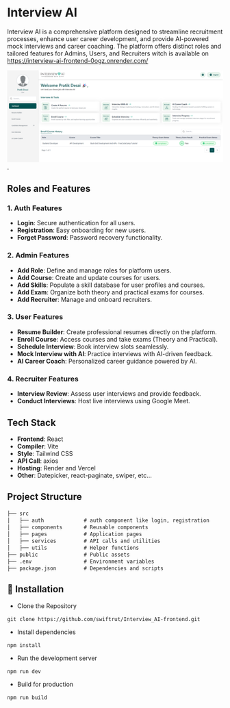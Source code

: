 # Interview AI

Interview AI is a comprehensive platform designed to streamline recruitment processes, enhance user career development, and provide AI-powered mock interviews and career coaching. The platform offers distinct roles and tailored features for Admins, Users, and Recruiters witch is available on https://interview-ai-frontend-0ogz.onrender.com/

![User Dashboard](./public/assets/user-dashboard.png).

## Roles and Features

### 1. **Auth Features**
- **Login**: Secure authentication for all users.
- **Registration**: Easy onboarding for new users.
- **Forget Password**: Password recovery functionality.

### 2. **Admin Features**
- **Add Role**: Define and manage roles for platform users.
- **Add Course**: Create and update courses for users.
- **Add Skills**: Populate a skill database for user profiles and courses.
- **Add Exam**: Organize both theory and practical exams for courses.
- **Add Recruiter**: Manage and onboard recruiters.

### 3. **User Features**
- **Resume Builder**: Create professional resumes directly on the platform.
- **Enroll Course**: Access courses and take exams (Theory and Practical).
- **Schedule Interview**: Book interview slots seamlessly.
- **Mock Interview with AI**: Practice interviews with AI-driven feedback.
- **AI Career Coach**: Personalized career guidance powered by AI.

### 4. **Recruiter Features**
- **Interview Review**: Assess user interviews and provide feedback.
- **Conduct Interviews**: Host live interviews using Google Meet.


## Tech Stack
- **Frontend**: React
- **Compiler**: Vite
- **Style**: Tailwind CSS
- **API Call**: axios
- **Hosting**: Render and Vercel
- **Other**: Datepicker, react-paginate, swiper, etc...


## Project Structure
```
├── src
│   ├── auth             # auth component like login, registration
│   ├── components       # Reusable components
│   ├── pages            # Application pages
│   ├── services         # API calls and utilities
│   ├── utils            # Helper functions
├── public               # Public assets
├── .env                 # Environment variables
├── package.json         # Dependencies and scripts
```

## 🚀 Installation
- Clone the Repository
```
git clone https://github.com/swiftrut/Interview_AI-frontend.git
```
- Install dependencies
```
npm install
```
- Run the development server
```
npm run dev
```
- Build for production
```
npm run build
```